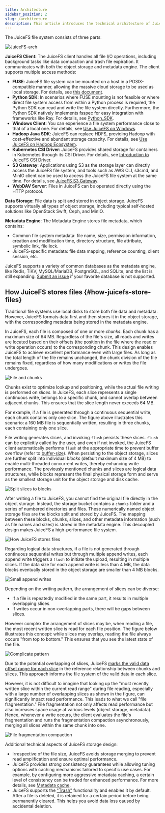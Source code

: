 ```yaml
---
title: Architecture
sidebar_position: 2
slug: /architecture
description: This article introduces the technical architecture of JuiceFS and its technical advantages.
---
```


The JuiceFS file system consists of three parts:

![JuiceFS-arch](../images/juicefs-arch.svg)

**JuiceFS Client**: The JuiceFS client handles all file I/O operations, including background tasks like data compaction and trash file expiration. It communicates with both the object storage and metadata engine. The client supports multiple access methods:

- **FUSE**: JuiceFS file system can be mounted on a host in a POSIX-compatible manner, allowing the massive cloud storage to be used as local storage. For details, see [this document](https://juicefs.com/docs/community/getting-started/installation).
- **Python SDK**: In scenarios where FUSE mounting is not feasible or where direct file system access from within a Python process is required, the Python SDK can read and write the file system directly. Furthermore, the Python SDK natively implements fsspec for easy integration with frameworks like Ray. For details, see [Python_SDK](https://juicefs.com/docs/community/deployment/python_sdk).
- **Windows Client**: You can experience a file system performance close to that of a local one. For details, see [Use JuiceFS on Windows](https://juicefs.com/docs/community/tutorials/windows).
- **Hadoop Java SDK**: JuiceFS can replace HDFS, providing Hadoop with cost-effective and abundant storage capacity.
For details, see [Use JuiceFS on Hadoop Ecosystem](https://juicefs.com/docs/community/hadoop_java_sdk).
- **Kubernetes CSI Driver**: JuiceFS provides shared storage for containers in Kubernetes through its CSI Driver. For details, see [Introduction to JuiceFS CSI Driver](https://juicefs.com/docs/csi/introduction).
- **S3 Gateway**: Applications using S3 as the storage layer can directly access the JuiceFS file system, and tools such as AWS CLI, s3cmd, and MinIO client can be used to access the JuiceFS file system at the same time. For details, see [JuiceFS S3 Gateway](https://juicefs.com/docs/community/guide/gateway).
- **WebDAV Server**: Files in JuiceFS can be operated directly using the HTTP protocol.

**Data Storage**: File data is split and stored in object storage. JuiceFS supports virtually all types of object storage, including typical self-hosted solutions like OpenStack Swift, Ceph, and MinIO.

**Metadata Engine**: The Metadata Engine stores file metadata, which contains:

- Common file system metadata: file name, size, permission information, creation and modification time, directory structure, file attribute, symbolic link, file lock.
- JuiceFS-specific metadata: file data mapping, reference counting, client session, etc.

JuiceFS supports a variety of common databases as the metadata engine, like Redis, TiKV, MySQL/MariaDB, PostgreSQL, and SQLite, and the list is still expanding. [Submit an issue](https://github.com/juicedata/juicefs/issues) if your favorite database is not supported.

## How JuiceFS stores files {#how-juicefs-store-files}

Traditional file systems use local disks to store both file data and metadata. However, JuiceFS formats data first and then stores it in the object storage, with the corresponding metadata being stored in the metadata engine.

In JuiceFS, each file is composed of one or more *chunks*. Each chunk has a maximum size of 64 MB. Regardless of the file's size, all reads and writes are located based on their offsets (the position in the file where the read or write operation occurs) to the corresponding chunk. This design enables JuiceFS to achieve excellent performance even with large files. As long as the total length of the file remains unchanged, the chunk division of the file remains fixed, regardless of how many modifications or writes the file undergoes.

![File and chunks](../images/file-and-chunks.svg)

Chunks exist to optimize lookup and positioning, while the actual file writing is performed on *slices*. In JuiceFS, each slice represents a single continuous write, belongs to a specific chunk, and cannot overlap between adjacent chunks. This ensures that the slice length never exceeds 64 MB.

For example, if a file is generated through a continuous sequential write, each chunk contains only one slice. The figure above illustrates this scenario: a 160 MB file is sequentially written, resulting in three chunks, each containing only one slice.

File writing generates slices, and invoking `flush` persists these slices. `flush` can be explicitly called by the user, and even if not invoked, the JuiceFS client automatically performs `flush` at the appropriate time to prevent buffer overflow (refer to [buffer-size](../guide/cache.md#buffer-size)). When persisting to the object storage, slices are further split into individual *blocks* (default maximum size of 4 MB) to enable multi-threaded concurrent writes, thereby enhancing write performance. The previously mentioned chunks and slices are logical data structures, while blocks represent the final physical storage form and serve as the smallest storage unit for the object storage and disk cache.

![Split slices to blocks](../images/slice-to-block.svg)

After writing a file to JuiceFS, you cannot find the original file directly in the object storage. Instead, the storage bucket contains a `chunks` folder and a series of numbered directories and files. These numerically named object storage files are the blocks split and stored by JuiceFS. The mapping between these blocks, chunks, slices, and other metadata information (such as file names and sizes) is stored in the metadata engine. This decoupled design makes JuiceFS a high-performance file system.

![How JuiceFS stores files](../images/how-juicefs-stores-files.svg)

Regarding logical data structures, if a file is not generated through continuous sequential writes but through multiple append writes, each append write triggers a `flush` to initiate the upload, resulting in multiple slices. If the data size for each append write is less than 4 MB, the data blocks eventually stored in the object storage are smaller than 4 MB blocks.

![Small append writes](../images/small-append.svg)

Depending on the writing pattern, the arrangement of slices can be diverse:

- If a file is repeatedly modified in the same part, it results in multiple overlapping slices.
- If writes occur in non-overlapping parts, there will be gaps between slices.

However complex the arrangement of slices may be, when reading a file, the most recent written slice is read for each file position. The figure below illustrates this concept: while slices may overlap, reading the file always occurs "from top to bottom." This ensures that you see the latest state of the file.

![Complicate pattern](../images/complicate-pattern.svg)

Due to the potential overlapping of slices, JuiceFS [marks the valid data offset range for each slice](../development/internals.md#sliceref) in the reference relationship between chunks and slices. This approach informs the file system of the valid data in each slice.

However, it is not difficult to imagine that looking up the "most recently written slice within the current read range" during file reading, especially with a large number of overlapping slices as shown in the figure, can significantly impact read performance. This leads to what we call "file fragmentation." File fragmentation not only affects read performance but also increases space usage at various levels (object storage, metadata). Hence, whenever a write occurs, the client evaluates the file's fragmentation and runs the fragmentation compaction asynchronously, merging all slices within the same chunk into one.

![File fragmentation compaction](../images/compaction.svg)

Additional technical aspects of JuiceFS storage design:

* Irrespective of the file size, JuiceFS avoids storage merging to prevent read amplification and ensure optimal performance.
* JuiceFS provides strong consistency guarantees while allowing tuning options with caching mechanisms tailored to specific use cases. For example, by configuring more aggressive metadata caching, a certain level of consistency can be traded for enhanced performance. For more details, see [Metadata cache](../guide/cache.md#metadata-cache).
* JuiceFS supports the ["Trash"](../security/trash.md) functionality and enables it by default. After a file is deleted, it is retained for a certain period before being permanently cleared. This helps you avoid data loss caused by accidental deletion.
